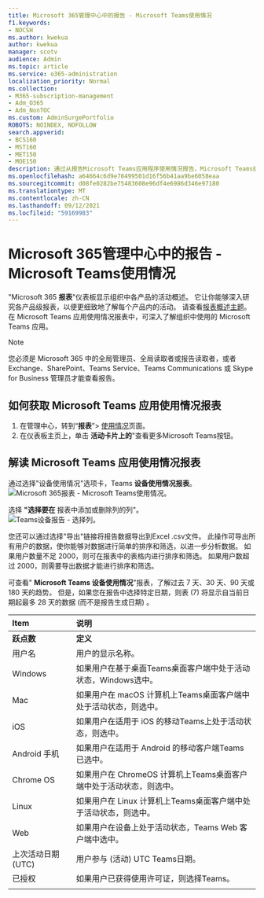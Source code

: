 ```yaml
---
title: Microsoft 365管理中心中的报告 - Microsoft Teams使用情况
f1.keywords:
- NOCSH
ms.author: kwekua
author: kwekua
manager: scotv
audience: Admin
ms.topic: article
ms.service: o365-administration
localization_priority: Normal
ms.collection:
- M365-subscription-management
- Adm_O365
- Adm_NonTOC
ms.custom: AdminSurgePortfolio
ROBOTS: NOINDEX, NOFOLLOW
search.appverid:
- BCS160
- MST160
- MET150
- MOE150
description: 通过从报告Microsoft Teams应用程序使用情况报告，Microsoft Teams组织中使用的 Microsoft 365 应用。
ms.openlocfilehash: a64664c6d9e78499501d16f56b41aa9be6058eaa
ms.sourcegitcommit: d08fe0282be75483608e96df4e6986d346e97180
ms.translationtype: MT
ms.contentlocale: zh-CN
ms.lasthandoff: 09/12/2021
ms.locfileid: "59169983"
---
```

# <a name="microsoft-365-reports-in-the-admin-center---microsoft-teams-device-usage"></a>Microsoft 365管理中心中的报告 - Microsoft Teams使用情况

"Microsoft 365 **报表**"仪表板显示组织中各产品的活动概述。 它让你能够深入研究各产品级报表，以便更细致地了解每个产品内的活动。 请查看[报表概述主题](activity-reports.md)。 在 Microsoft Teams 应用使用情况报表中，可深入了解组织中使用的 Microsoft Teams 应用。
  
> [!NOTE]
> 您必须是 Microsoft 365 中的全局管理员、全局读取者或报告读取者，或者 Exchange、SharePoint、Teams Service、Teams Communications 或 Skype for Business 管理员才能查看报告。  
 
## <a name="how-to-get-to-the-microsoft-teams-app-usage-report"></a>如何获取 Microsoft Teams 应用使用情况报表

1. 在管理中心，转到“**报表**”\> <a href="https://go.microsoft.com/fwlink/p/?linkid=2074756" target="_blank">使用情况</a>页面。 
2. 在仪表板主页上，单击 **活动卡片上的**"查看更多Microsoft Teams按钮。
  
## <a name="interpret-the-microsoft-teams-app-usage-report"></a>解读 Microsoft Teams 应用使用情况报表

通过选择"设备使用情况"选项卡，Teams **设备使用情况报表**。<br/>![Microsoft 365报表 - Microsoft Teams使用情况。](../../media/e46c7f7c-8371-4a20-ae82-b20df64b0205.png)

选择 **"选择要在** 报表中添加或删除列的列"。  <br/> ![Teams设备报告 - 选择列。](../../media/3358d5d9-931b-4d30-931f-450b2f5717da.png)

您还可以通过选择"导出"链接将报告数据导出到Excel .csv文件。  此操作可导出所有用户的数据，使你能够对数据进行简单的排序和筛选，以进一步分析数据。 如果用户数量不足 2000，则可在报表中的表格内进行排序和筛选。 如果用户数超过 2000，则需要导出数据才能进行排序和筛选。 

可查看" **Microsoft Teams 设备使用情况**"报表，了解过去 7 天、30 天、90 天或 180 天的趋势。 但是，如果您在报告中选择特定日期，则表 (7) 将显示自当前日期起最多 28 天的数据 (而不是报告生成日期) 。
  
|Item|说明|
|:-----|:-----|
|**跃点数**|**定义**|
|用户名  <br/> |用户的显示名称。  <br/> |
|Windows  <br/> |如果用户在基于桌面Teams桌面客户端中处于活动状态，Windows选中。  <br/> |
|Mac  <br/> |如果用户在 macOS 计算机上Teams桌面客户端中处于活动状态，则选中。  <br/> |
|iOS  <br/> |如果用户在适用于 iOS 的移动Teams上处于活动状态，则选中。  <br/> |
|Android 手机  <br/> | 如果用户在适用于 Android 的移动客户端Teams已选中。  <br/> |
|Chrome OS  <br/> |如果用户在 ChromeOS 计算机上Teams桌面客户端中处于活动状态，则选中。|
|Linux  <br/> | 如果用户在 Linux 计算机上Teams桌面客户端中处于活动状态，则选中。  <br/> |
|Web  <br/> |如果用户在设备上处于活动状态，Teams Web 客户端中选中。|
|上次活动日期 (UTC)   <br/> |用户参与 (活动) UTC Teams日期。  <br/> |
|已授权|如果用户已获得使用许可证，则选择Teams。|
|||